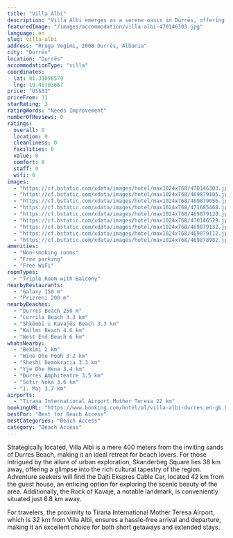 ```yaml
---
title: "Villa Albi"
description: "Villa Albi emerges as a serene oasis in Durrës, offering guests the luxury of air-conditioned accommodations complete with private balconies."
featuredImage: "/images/accommodation/villa-albi-470146303.jpg"
language: en
slug: villa-albi
address: "Rruga Vegimi, 2008 Durrës, Albania"
city: "Durrës"
location: "Durrës"
accommodationType: "villa"
coordinates:
  lat: 41.31098579
  lng: 19.48703667
price: "US$31"
priceFrom: 31
starRating: 3
ratingWords: "Needs Improvement"
numberOfReviews: 0
ratings:
  overall: 0
  location: 0
  cleanliness: 0
  facilities: 0
  value: 0
  comfort: 0
  staff: 0
  wifi: 0
images:
  - "https://cf.bstatic.com/xdata/images/hotel/max1024x768/470146303.jpg?k=b607b6f804a343eba696a94f46cc7820a634cfbacae0c997dbda51416a41256f&o=&hp=1"
  - "https://cf.bstatic.com/xdata/images/hotel/max1024x768/469879105.jpg?k=0bb2954312597a3cd7b98ade6c5bc598084901fd81a7293108c6077d8948c7d4&o=&hp=1"
  - "https://cf.bstatic.com/xdata/images/hotel/max1024x768/469879056.jpg?k=7febc92a6d141a1742a8cf23e61b9fa574a89059b58c32b3cc42d7860b5a416a&o=&hp=1"
  - "https://cf.bstatic.com/xdata/images/hotel/max1024x768/471685468.jpg?k=f8bdff469142ecc014ffc9ad40f1b657d2cdc8a43d745209023567b4b9d727ad&o=&hp=1"
  - "https://cf.bstatic.com/xdata/images/hotel/max1024x768/469879120.jpg?k=5737551ebc9f088341d0f80d64093e921e6475c03227b726e6e3ca9b986ce022&o=&hp=1"
  - "https://cf.bstatic.com/xdata/images/hotel/max1024x768/470146529.jpg?k=1200558ad4aa48fbcddd0b91820314976f96688654b5e3a5eda54ef24e7ef304&o=&hp=1"
  - "https://cf.bstatic.com/xdata/images/hotel/max1024x768/469879132.jpg?k=ddb5b8b48b5b49e7bf4c723c4c8e2b22f26948f9e1ce7fbab17f9537e53b46e6&o=&hp=1"
  - "https://cf.bstatic.com/xdata/images/hotel/max1024x768/469879112.jpg?k=3b8e2f1660fa94c0f4c1c11e363aecbbee703277e0149a2b790c454a175ef361&o=&hp=1"
  - "https://cf.bstatic.com/xdata/images/hotel/max1024x768/469878982.jpg?k=9da7948bbe68458f45f9e871fbde81b58b40dbef296cdceede0d686dcd4a0771&o=&hp=1"
amenities:
  - "Non-smoking rooms"
  - "Free parking"
  - "Free WiFi"
roomTypes:
  - "Triple Room with Balcony"
nearbyRestaurants:
  - "Galaxy 150 m"
  - "Prizreni 200 m"
nearbyBeaches:
  - "Durres Beach 250 m"
  - "Currila Beach 3.3 km"
  - "Shkëmbi i Kavajës Beach 3.3 km"
  - "Kallmi Beach 4.6 km"
  - "West End Beach 6 km"
whatsNearby:
  - "Bekimi 2 km"
  - "Wine Dhe Pooh 3.2 km"
  - "Sheshi Demokracia 3.3 km"
  - "Yje Dhe Hena 3.4 km"
  - "Durres Amphiteatre 3.5 km"
  - "Sotir Noka 3.6 km"
  - "1. Maj 3.7 km"
airports:
  - "Tirana International Airport Mother Teresa 22 km"
bookingURL: "https://www.booking.com/hotel/al/villa-albi-durres.en-gb.html?aid=8035640"
bestFor: "Best for Beach Access"
bestCategories: "Beach Access"
category: "Beach Access"
---
```


Strategically located, Villa Albi is a mere 400 meters from the inviting sands of Durres Beach, making it an ideal retreat for beach lovers. For those intrigued by the allure of urban exploration, Skanderbeg Square lies 38 km away, offering a glimpse into the rich cultural tapestry of the region. Adventure seekers will find the Dajti Ekspres Cable Car, located 42 km from the guest house, an enticing option for exploring the scenic beauty of the area. Additionally, the Rock of Kavaje, a notable landmark, is conveniently situated just 6.8 km away.

For travelers, the proximity to Tirana International Mother Teresa Airport, which is 32 km from Villa Albi, ensures a hassle-free arrival and departure, making it an excellent choice for both short getaways and extended stays.